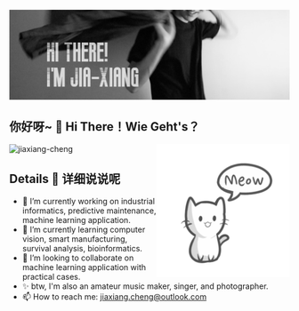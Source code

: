 ![banner](https://github.com/jiaxiang-cheng/jiaxiang-cheng/blob/main/banner.jpeg)

## 你好呀~ :wave:  Hi There！Wie Geht's？
<img src="https://github.com/jiaxiang-cheng/jiaxiang-cheng/blob/main/meow.gif" align="right" height="240" /></a>
<img src="https://github-readme-stats.vercel.app/api?username=jiaxiang-cheng&hide_border=true&theme=graywhite" alt="jiaxiang-cheng"  /></p>

## Details :closed_book: 详细说说呢

<!--
**jiaxiang-cheng/jiaxiang-cheng** is a ✨ _special_ ✨ repository because its `README.md` (this file) appears on your GitHub profile.

Here are some ideas to get you started:
-->

- 🔭 I’m currently working on industrial informatics, predictive maintenance, machine learning application.
- 🌱 I’m currently learning computer vision, smart manufacturing, survival analysis, bioinformatics.
- 👯 I’m looking to collaborate on machine learning application with practical cases.
- ✨ btw, I'm also an amateur music maker, singer, and photographer.
- 📫 How to reach me: jiaxiang.cheng@outlook.com

<!--
- 🤔 I’m looking for help with ...
- 💬 Ask me about ...
- 😄 Pronouns: ...
- ⚡ Fun fact: ...
-->

